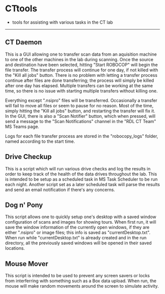 # CTtools
- tools for assisting with various tasks in the CT lab

___
## CT Daemon
This is a GUI allowing one to transfer scan data from an aquisition machine to one of the 
other machines in the lab during scanning. Once the source and destination have been selected, 
hitting "Start ROBOCOP" will begin the file transfer. The transfer process will continue for 
one day, if not killed with the "Kill all jobs" button. There is no problem with letting a 
transfer process continue after files are done transferring; the process will simply be killed 
after one day has elapsed. Multiple transfers can be working at the same time, so there is no 
issue with starting multiple transfers without killing one. 

Everything except ".nsipro" files will be transferred. Occasionally a transfer will fail to move 
all files or seem to pause for no reason. Most of the time, simply hitting the "Kill all jobs" 
button, and restarting the transfer will fix it. In the GUI, there is also a "Scan Notifier" 
button, which when pressed, will send a message to the "Scan Notifications" channel in the 
"RDL CT Team" MS Teams page. 

Logs for each file transfer process are stored in the "robocopy_logs" folder, named according 
to the start time. 

## Drive Checkup 
This is a script which will run various drive checks and log the results in order to keep track 
of the health of the data drives throughout the lab. This is intended to be setup as a scheduled 
task in MS Task Scheduler to be run each night. Another script set as a later scheduled task will 
parse the results and send an email notification if there's any concerns. 

## Dog n' Pony
This script allows one to quickly setup one's desktop with a saved window configuration of 
scans and images for showing tours. When first run, it will save the window information of 
the currently open windows, if they are either ".nsipro" or image files; this info is saved 
as "currentDesktop.txt". When run while "currentDesktop.txt" is already created and in the run 
directory, all the previously saved windows will be opened in their saved locations.

## Mouse Mover
This script is intended to be used to prevent any screen savers or locks from interferring with 
something such as a Box data upload. When run, the mouse will make random movements around the 
screen to simulate activity.
